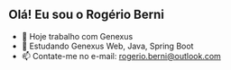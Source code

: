 ## Olá! Eu sou o Rogério Berni

- 🔭 Hoje trabalho com Genexus
- 🌱 Estudando Genexus Web, Java, Spring Boot
- 📫 Contate-me no e-mail: rogerio.berni@outlook.com




